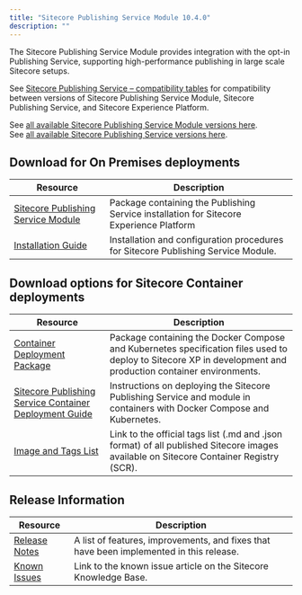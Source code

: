 ```yaml
---
title: "Sitecore Publishing Service Module 10.4.0"
description: ""
---
```


The Sitecore Publishing Service Module provides integration with the opt-in Publishing Service, supporting high-performance publishing in large scale Sitecore setups.

See [Sitecore Publishing Service – compatibility tables](https://support.sitecore.com/kb?id=kb_article_view&sysparm_article=KB0761308) for compatibility between versions of Sitecore Publishing Service Module, Sitecore Publishing Service, and Sitecore Experience Platform.
 
See [all available Sitecore Publishing Service Module versions here](/downloads/Sitecore_Publishing_Service_Module).\
See [all available Sitecore Publishing Service versions here](/downloads/Sitecore_Publishing_Service).

## Download for On Premises deployments

 | Resource | Description |
 | --- | --- |
 | [Sitecore Publishing Service Module](https://scdp.blob.core.windows.net/downloads/Sitecore%20Publishing%20Service%20Module/10x/Sitecore%20Publishing%20Service%20Module%201040/Sitecore%20Publishing%20Module%2010.4.0%20rev.%2000689.zip) | Package containing the Publishing Service installation for Sitecore Experience Platform |
 | [Installation Guide](https://scdp.blob.core.windows.net/downloads/Sitecore%20Publishing%20Service%20Module/10x/Sitecore%20Publishing%20Service%20Module%201040/Sitecore_Publishing_Service_Module_Installation_and_Configuration_Guide-10.4_en.pdf) | Installation and configuration procedures for Sitecore Publishing Service Module. |

## Download options for Sitecore Container deployments

 | Resource | Description |
 | --- | --- |
 | [Container Deployment Package](https://github.com/Sitecore/container-deployment/releases/tag/publishing%2F10.4.0.00689.405) | Package containing the Docker Compose and Kubernetes specification files used to deploy to Sitecore XP in development and production container environments. |
 | [Sitecore Publishing Service Container Deployment Guide](https://scdp.blob.core.windows.net/downloads/Sitecore%20Publishing%20Service%20Module/10x/Sitecore%20Publishing%20Service%20Module%201040/Sitecore_Publishing_Service_Container_Deployment_Guide_10_4_0.pdf) | Instructions on deploying the Sitecore Publishing Service and module in containers with Docker Compose and Kubernetes. |
 | [Image and Tags List](https://github.com/Sitecore/docker-images/tree/master/tags) | Link to the official tags list (.md and .json format) of all published Sitecore images available on Sitecore Container Registry (SCR). |

## Release Information

 | Resource | Description |
 | --- | --- |
 | [Release Notes](/downloads/Sitecore_Publishing_Service_Module/10x/Sitecore_Publishing_Service_Module_1040/Release_Notes) | A list of features, improvements, and fixes that have been implemented in this release. |
 | [Known Issues](https://kb.sitecore.net/articles/431510) | Link to the known issue article on the Sitecore Knowledge Base. |